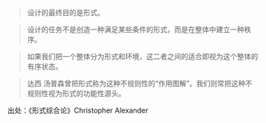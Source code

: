 > 设计的最终目的是形式。

> 设计的任务不是创造一种满足某些条件的形式，而是在整体中建立一种秩序。

> 如果我们把一个整体分为形式和环境，这二者之间的适合即视为这个整体的有序状态。

> 达西 汤普森曾把形式称为这种不规则性的“作用图解”。我们则常把这种不规则性视为形式的功能性源头。

出处：《形式综合论》Christopher Alexander
